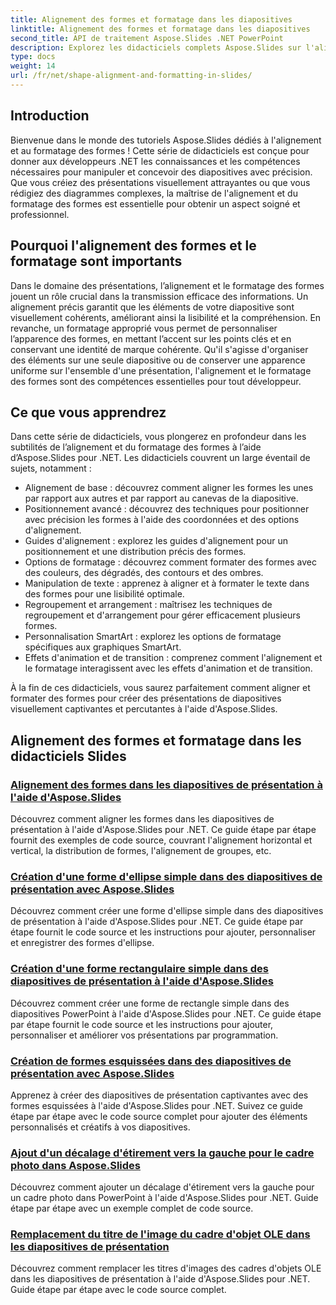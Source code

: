 ```yaml
---
title: Alignement des formes et formatage dans les diapositives
linktitle: Alignement des formes et formatage dans les diapositives
second_title: API de traitement Aspose.Slides .NET PowerPoint
description: Explorez les didacticiels complets Aspose.Slides sur l'alignement et le formatage des formes dans les applications .NET. Apprenez à aligner et formater les formes sans effort, améliorant ainsi vos présentations de diapositives avec précision.
type: docs
weight: 14
url: /fr/net/shape-alignment-and-formatting-in-slides/
---
```


## Introduction

Bienvenue dans le monde des tutoriels Aspose.Slides dédiés à l'alignement et au formatage des formes ! Cette série de didacticiels est conçue pour donner aux développeurs .NET les connaissances et les compétences nécessaires pour manipuler et concevoir des diapositives avec précision. Que vous créiez des présentations visuellement attrayantes ou que vous rédigiez des diagrammes complexes, la maîtrise de l'alignement et du formatage des formes est essentielle pour obtenir un aspect soigné et professionnel.

## Pourquoi l'alignement des formes et le formatage sont importants

Dans le domaine des présentations, l’alignement et le formatage des formes jouent un rôle crucial dans la transmission efficace des informations. Un alignement précis garantit que les éléments de votre diapositive sont visuellement cohérents, améliorant ainsi la lisibilité et la compréhension. En revanche, un formatage approprié vous permet de personnaliser l’apparence des formes, en mettant l’accent sur les points clés et en conservant une identité de marque cohérente. Qu'il s'agisse d'organiser des éléments sur une seule diapositive ou de conserver une apparence uniforme sur l'ensemble d'une présentation, l'alignement et le formatage des formes sont des compétences essentielles pour tout développeur.

## Ce que vous apprendrez

Dans cette série de didacticiels, vous plongerez en profondeur dans les subtilités de l’alignement et du formatage des formes à l’aide d’Aspose.Slides pour .NET. Les didacticiels couvrent un large éventail de sujets, notamment :

- Alignement de base : découvrez comment aligner les formes les unes par rapport aux autres et par rapport au canevas de la diapositive.
- Positionnement avancé : découvrez des techniques pour positionner avec précision les formes à l'aide des coordonnées et des options d'alignement.
- Guides d'alignement : explorez les guides d'alignement pour un positionnement et une distribution précis des formes.
- Options de formatage : découvrez comment formater des formes avec des couleurs, des dégradés, des contours et des ombres.
- Manipulation de texte : apprenez à aligner et à formater le texte dans des formes pour une lisibilité optimale.
- Regroupement et arrangement : maîtrisez les techniques de regroupement et d'arrangement pour gérer efficacement plusieurs formes.
- Personnalisation SmartArt : explorez les options de formatage spécifiques aux graphiques SmartArt.
- Effets d'animation et de transition : comprenez comment l'alignement et le formatage interagissent avec les effets d'animation et de transition.

À la fin de ces didacticiels, vous saurez parfaitement comment aligner et formater des formes pour créer des présentations de diapositives visuellement captivantes et percutantes à l'aide d'Aspose.Slides.

## Alignement des formes et formatage dans les didacticiels Slides
### [Alignement des formes dans les diapositives de présentation à l'aide d'Aspose.Slides](./aligning-shapes/)
Découvrez comment aligner les formes dans les diapositives de présentation à l'aide d'Aspose.Slides pour .NET. Ce guide étape par étape fournit des exemples de code source, couvrant l'alignement horizontal et vertical, la distribution de formes, l'alignement de groupes, etc.
### [Création d'une forme d'ellipse simple dans des diapositives de présentation avec Aspose.Slides](./creating-simple-ellipse-shape/)
Découvrez comment créer une forme d'ellipse simple dans des diapositives de présentation à l'aide d'Aspose.Slides pour .NET. Ce guide étape par étape fournit le code source et les instructions pour ajouter, personnaliser et enregistrer des formes d'ellipse.
### [Création d'une forme rectangulaire simple dans des diapositives de présentation à l'aide d'Aspose.Slides](./creating-simple-rectangle-shape/)
Découvrez comment créer une forme de rectangle simple dans des diapositives PowerPoint à l'aide d'Aspose.Slides pour .NET. Ce guide étape par étape fournit le code source et les instructions pour ajouter, personnaliser et améliorer vos présentations par programmation.
### [Création de formes esquissées dans des diapositives de présentation avec Aspose.Slides](./creating-sketched-shapes/)
Apprenez à créer des diapositives de présentation captivantes avec des formes esquissées à l'aide d'Aspose.Slides pour .NET. Suivez ce guide étape par étape avec le code source complet pour ajouter des éléments personnalisés et créatifs à vos diapositives.
### [Ajout d'un décalage d'étirement vers la gauche pour le cadre photo dans Aspose.Slides](./adding-stretch-offset-left-picture-frame/)
Découvrez comment ajouter un décalage d'étirement vers la gauche pour un cadre photo dans PowerPoint à l'aide d'Aspose.Slides pour .NET. Guide étape par étape avec un exemple complet de code source.
### [Remplacement du titre de l'image du cadre d'objet OLE dans les diapositives de présentation](./substituting-picture-title-ole-object-frame/)
Découvrez comment remplacer les titres d'images des cadres d'objets OLE dans les diapositives de présentation à l'aide d'Aspose.Slides pour .NET. Guide étape par étape avec le code source complet.